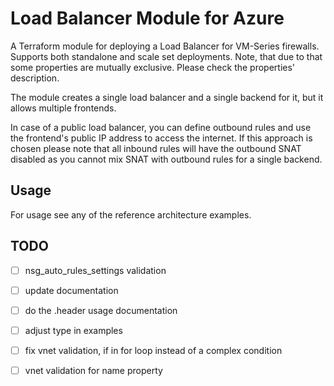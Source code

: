 # Load Balancer Module for Azure

A Terraform module for deploying a Load Balancer for VM-Series firewalls. Supports both standalone and scale set deployments. Note, that due to that some properties are mutually exclusive. Please check the properties' description.

The module creates a single load balancer and a single backend for it, but it allows multiple frontends.

In case of a public load balancer, you can define outbound rules and use the frontend's public IP address to access the internet. If this approach is chosen please note that all inbound rules will have the outbound SNAT disabled as you cannot mix SNAT with outbound rules for a single backend.

## Usage

For usage see any of the reference architecture examples.

## TODO

- [ ] nsg_auto_rules_settings validation
- [ ] update documentation
- [ ] do the .header usage documentation
- [ ] adjust type in examples

- [ ] fix vnet validation, if in for loop instead of a complex condition
- [ ] vnet validation for name property
